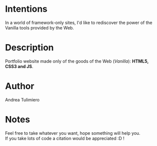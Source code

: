 # Intentions
In a world of framework-only sites, I'd like to rediscover the power of the Vanilla tools provided by the Web. <br/>

# Description
Portfolio website made only of the goods of the Web (<i>Vanilla</i>): <b>HTML5, CSS3 and JS</b>.

# Author
Andrea Tulimiero

# Notes
Feel free to take whatever you want, hope something will help you. <br/>
If you take lots of code a citation would be appreciated :D !
